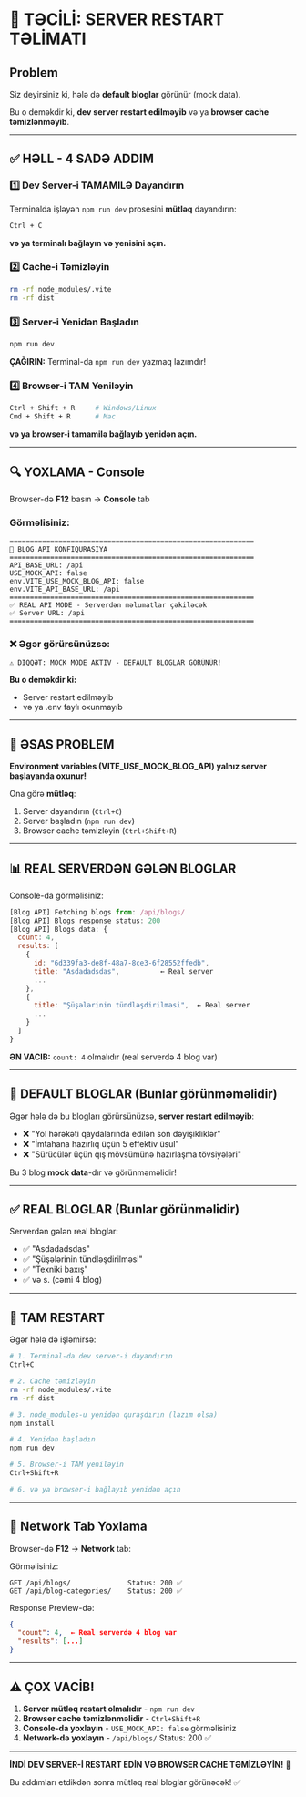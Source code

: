 # 🚨 TƏCİLİ: SERVER RESTART TƏLİMATI

## Problem

Siz deyirsiniz ki, hələ də **default bloglar** görünür (mock data).

Bu o deməkdir ki, **dev server restart edilməyib** və ya **browser cache təmizlənməyib**.

---

## ✅ HƏLL - 4 SADƏ ADDIM

### 1️⃣ Dev Server-i TAMAMILƏ Dayandırın

Terminalda işləyən `npm run dev` prosesini **mütləq** dayandırın:

```bash
Ctrl + C
```

**və ya terminalı bağlayın və yenisini açın.**

### 2️⃣ Cache-i Təmizləyin

```bash
rm -rf node_modules/.vite
rm -rf dist
```

### 3️⃣ Server-i Yenidən Başladın

```bash
npm run dev
```

**ÇAĞIRIN:** Terminal-da `npm run dev` yazmaq lazımdır!

### 4️⃣ Browser-i TAM Yeniləyin

```bash
Ctrl + Shift + R     # Windows/Linux
Cmd + Shift + R      # Mac
```

**və ya browser-i tamamilə bağlayıb yenidən açın.**

---

## 🔍 YOXLAMA - Console

Browser-də **F12** basın → **Console** tab

### Görməlisiniz:

```
============================================================
🚀 BLOG API KONFIQURASIYA
============================================================
API_BASE_URL: /api
USE_MOCK_API: false
env.VITE_USE_MOCK_BLOG_API: false
env.VITE_API_BASE_URL: /api
============================================================
✅ REAL API MODE - Serverdən məlumatlar çəkiləcək
✅ Server URL: /api
============================================================
```

### ❌ Əgər görürsünüzsə:

```
⚠️ DIQQƏT: MOCK MODE AKTIV - DEFAULT BLOGLAR GÖRÜNÜR!
```

**Bu o deməkdir ki:**
- Server restart edilməyib
- və ya .env faylı oxunmayıb

---

## 🔴 ƏSAS PROBLEM

**Environment variables (VITE_USE_MOCK_BLOG_API) yalnız server başlayanda oxunur!**

Ona görə **mütləq**:
1. Server dayandırın (`Ctrl+C`)
2. Server başladın (`npm run dev`)
3. Browser cache təmizləyin (`Ctrl+Shift+R`)

---

## 📊 REAL SERVERDƏN GƏLƏN BLOGLAR

Console-da görməlisiniz:

```javascript
[Blog API] Fetching blogs from: /api/blogs/
[Blog API] Blogs response status: 200
[Blog API] Blogs data: {
  count: 4,
  results: [
    {
      id: "6d339fa3-de8f-48a7-8ce3-6f28552ffedb",
      title: "Asdadadsdas",          ← Real server
      ...
    },
    {
      title: "Şüşələrinin tündləşdirilməsi",  ← Real server
      ...
    }
  ]
}
```

**ƏN VACIB:** `count: 4` olmalıdır (real serverdə 4 blog var)

---

## 🚫 DEFAULT BLOGLAR (Bunlar görünməməlidir)

Əgər hələ də bu blogları görürsünüzsə, **server restart edilməyib**:

- ❌ "Yol hərəkəti qaydalarında edilən son dəyişikliklər"
- ❌ "İmtahana hazırlıq üçün 5 effektiv üsul"
- ❌ "Sürücülər üçün qış mövsümünə hazırlaşma tövsiyələri"

Bu 3 blog **mock data**-dır və görünməməlidir!

---

## ✅ REAL BLOGLAR (Bunlar görünməlidir)

Serverdən gələn real bloglar:

- ✅ "Asdadadsdas"
- ✅ "Şüşələrinin tündləşdirilməsi"
- ✅ "Texniki baxış"
- ✅ və s. (cəmi 4 blog)

---

## 🔧 TAM RESTART

Əgər hələ də işləmirsə:

```bash
# 1. Terminal-da dev server-i dayandırın
Ctrl+C

# 2. Cache təmizləyin
rm -rf node_modules/.vite
rm -rf dist

# 3. node_modules-u yenidən quraşdırın (lazım olsa)
npm install

# 4. Yenidən başladın
npm run dev

# 5. Browser-i TAM yeniləyin
Ctrl+Shift+R

# 6. və ya browser-i bağlayıb yenidən açın
```

---

## 📱 Network Tab Yoxlama

Browser-də **F12** → **Network** tab:

Görməlisiniz:
```
GET /api/blogs/              Status: 200 ✅
GET /api/blog-categories/    Status: 200 ✅
```

Response Preview-də:
```json
{
  "count": 4,  ← Real serverdə 4 blog var
  "results": [...]
}
```

---

## ⚠️ ÇOX VACİB!

1. **Server mütləq restart olmalıdır** - `npm run dev`
2. **Browser cache təmizlənməlidir** - `Ctrl+Shift+R`
3. **Console-da yoxlayın** - `USE_MOCK_API: false` görməlisiniz
4. **Network-də yoxlayın** - `/api/blogs/` Status: 200 ✅

---

**İNDİ DEV SERVER-İ RESTART EDİN VƏ BROWSER CACHE TƏMİZLƏYİN!** 🚀

Bu addımları etdikdən sonra mütləq real bloglar görünəcək! ✅
